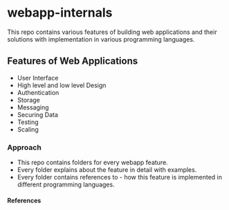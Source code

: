 # webapp-internals
This repo contains various features of building web applications and their solutions with implementation in various programming languages.

## Features of Web Applications
- User Interface
- High level and low level Design 
- Authentication
- Storage
- Messaging
- Securing Data
- Testing
- Scaling


### Approach
- This repo contains folders for every webapp feature.
- Every folder explains about the feature in detail with examples.
- Every folder contains references to - how this feature is implemented in different programming languages.


#### References
